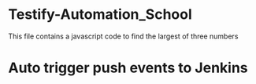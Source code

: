 # Testify-Automation_School

This file contains a javascript code to find the largest of three numbers

# Auto trigger push events to Jenkins
